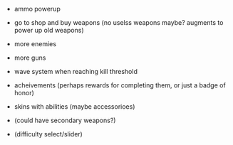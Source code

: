 - ammo powerup
- go to shop and buy weapons (no uselss weapons maybe? augments to power up old weapons)

- more enemies
- more guns

- wave system when reaching kill threshold
- acheivements (perhaps rewards for completing them, or just a badge of honor)
- skins with abilities (maybe accessorioes)
- (could have secondary weapons?)
- (difficulty select/slider)

